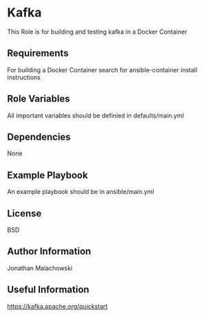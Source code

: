 Kafka
=========

This Role is for building and testing kafka in a Docker Container

Requirements
------------

For building a Docker Container search for ansible-container install instructions

Role Variables
--------------

All important variables should be definied in defaults/main.yml

Dependencies
------------

None

Example Playbook
----------------

An example playbook should be in ansible/main.yml

License
-------

BSD

Author Information
------------------
Jonathan Malachowski

Useful Information
------------------
https://kafka.apache.org/quickstart

